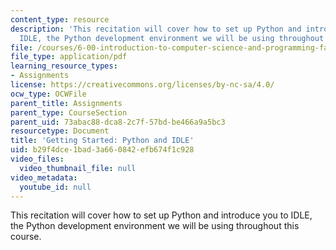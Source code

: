 ```yaml
---
content_type: resource
description: 'This recitation will cover how to set up Python and introduce you to
  IDLE, the Python development environment we will be using throughout this course. '
file: /courses/6-00-introduction-to-computer-science-and-programming-fall-2008/b29f4dce1bad3a660842efb674f1c928_getting_started.pdf
file_type: application/pdf
learning_resource_types:
- Assignments
license: https://creativecommons.org/licenses/by-nc-sa/4.0/
ocw_type: OCWFile
parent_title: Assignments
parent_type: CourseSection
parent_uid: 73abac88-dca8-2c7f-57bd-be466a9a5bc3
resourcetype: Document
title: 'Getting Started: Python and IDLE'
uid: b29f4dce-1bad-3a66-0842-efb674f1c928
video_files:
  video_thumbnail_file: null
video_metadata:
  youtube_id: null
---
```

This recitation will cover how to set up Python and introduce you to IDLE, the Python development environment we will be using throughout this course. 